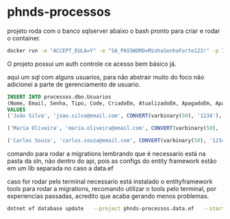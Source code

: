 # phnds-processos

projeto roda com o banco sqlserver abaixo o bash pronto para criar e rodar o container.

```bash
docker run -e "ACCEPT_EULA=Y" -e "SA_PASSWORD=MinhaSenhaForte123!" -p 1433:1433 --name sqlserver-projeto -d mcr.microsoft.com/mssql/server:2022-latest
```
O projeto possui um auth controle ce acesso bem básico já.

aqui um sql com alguns usuarios, para não abstrair muito do foco não adicionei a parte de gerenciamento de usuario.

```sql
INSERT INTO processos.dbo.Usuarios
(Nome, Email, Senha, Tipo, Code, CriadoEm, AtualizadoEm, ApagadoEm, Apagado)
VALUES
('João Silva', 'joao.silva@email.com', CONVERT(varbinary(50), '1234'), 1, NEWID(), GETDATE(), GETDATE(), NULL, 0),

('Maria Oliveira', 'maria.oliveira@email.com', CONVERT(varbinary(50), '1234'), 2, NEWID(), GETDATE(), GETDATE(), NULL, 0),

('Carlos Souza', 'carlos.souza@email.com', CONVERT(varbinary(50), '1234'), 4, NEWID(), GETDATE(), GETDATE(), NULL, 0);
```
comando para rodar a migrations lembrando que é necessario está na pasta da sln, não dentro do api, pois as configs do entity framework estão em um lib separada no caso a data.ef

caso for rodar pelo terminal necessario está instalado o entityframework tools para rodar a migrations, recomando utilizar o tools pelo terminal, por experiencias passadas, acredito que acaba gerando menos problemas.

```bash
dotnet ef database update   --project phnds-processos.data.ef   --startup-project phnds-processos.api
````
